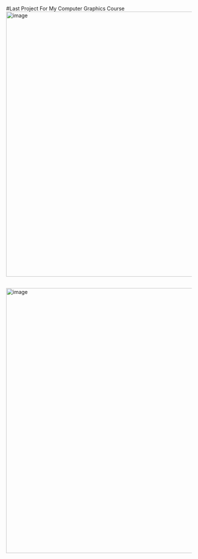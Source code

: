 #Last Project For My Computer Graphics Course
</br>
<img width="720" alt="image" src="https://github.com/ymerta/ThreeJS-Museum/assets/107405633/bea50837-3818-4f3f-a749-d083c9468339">

</br>
<img width="720" alt="image" src="https://github.com/ymerta/ThreeJS-Museum/assets/107405633/32bbfad6-3cdf-468c-a97c-bcff88bb604f">

